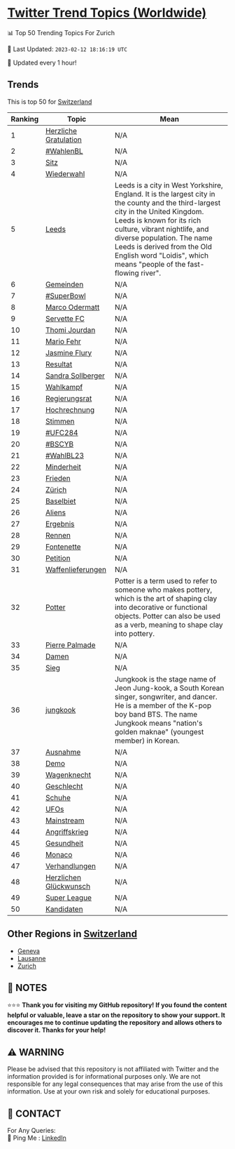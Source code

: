 [Twitter Trend Topics (Worldwide)](https://github.com/ErcinDedeoglu/Twitter-Trend-Topics)
==========


📊 Top 50 Trending Topics For Zurich

📆 Last Updated: `2023-02-12 18:16:19 UTC`

🔧 Updated every 1 hour!


## Trends

This is top 50 for [Switzerland](</Switzerland>)

| Ranking | Topic | Mean |
| ------- | ------------ | ------------ |
| 1 | [Herzliche Gratulation](http://twitter.com/search?q=Herzliche+Gratulation) | N/A |
| 2 | [#WahlenBL](http://twitter.com/search?q=%23WahlenBL) | N/A |
| 3 | [Sitz](http://twitter.com/search?q=Sitz) | N/A |
| 4 | [Wiederwahl](http://twitter.com/search?q=Wiederwahl) | N/A |
| 5 | [Leeds](http://twitter.com/search?q=Leeds) | Leeds is a city in West Yorkshire, England. It is the largest city in the county and the third-largest city in the United Kingdom. Leeds is known for its rich culture, vibrant nightlife, and diverse population. The name Leeds is derived from the Old English word "Loidis", which means "people of the fast-flowing river". |
| 6 | [Gemeinden](http://twitter.com/search?q=Gemeinden) | N/A |
| 7 | [#SuperBowl](http://twitter.com/search?q=%23SuperBowl) | N/A |
| 8 | [Marco Odermatt](http://twitter.com/search?q=Marco+Odermatt) | N/A |
| 9 | [Servette FC](http://twitter.com/search?q=Servette+FC) | N/A |
| 10 | [Thomi Jourdan](http://twitter.com/search?q=Thomi+Jourdan) | N/A |
| 11 | [Mario Fehr](http://twitter.com/search?q=Mario+Fehr) | N/A |
| 12 | [Jasmine Flury](http://twitter.com/search?q=Jasmine+Flury) | N/A |
| 13 | [Resultat](http://twitter.com/search?q=Resultat) | N/A |
| 14 | [Sandra Sollberger](http://twitter.com/search?q=Sandra+Sollberger) | N/A |
| 15 | [Wahlkampf](http://twitter.com/search?q=Wahlkampf) | N/A |
| 16 | [Regierungsrat](http://twitter.com/search?q=Regierungsrat) | N/A |
| 17 | [Hochrechnung](http://twitter.com/search?q=Hochrechnung) | N/A |
| 18 | [Stimmen](http://twitter.com/search?q=Stimmen) | N/A |
| 19 | [#UFC284](http://twitter.com/search?q=%23UFC284) | N/A |
| 20 | [#BSCYB](http://twitter.com/search?q=%23BSCYB) | N/A |
| 21 | [#WahlBL23](http://twitter.com/search?q=%23WahlBL23) | N/A |
| 22 | [Minderheit](http://twitter.com/search?q=Minderheit) | N/A |
| 23 | [Frieden](http://twitter.com/search?q=Frieden) | N/A |
| 24 | [Zürich](http://twitter.com/search?q=Z%c3%bcrich) | N/A |
| 25 | [Baselbiet](http://twitter.com/search?q=Baselbiet) | N/A |
| 26 | [Aliens](http://twitter.com/search?q=Aliens) | N/A |
| 27 | [Ergebnis](http://twitter.com/search?q=Ergebnis) | N/A |
| 28 | [Rennen](http://twitter.com/search?q=Rennen) | N/A |
| 29 | [Fontenette](http://twitter.com/search?q=Fontenette) | N/A |
| 30 | [Petition](http://twitter.com/search?q=Petition) | N/A |
| 31 | [Waffenlieferungen](http://twitter.com/search?q=Waffenlieferungen) | N/A |
| 32 | [Potter](http://twitter.com/search?q=Potter) | Potter is a term used to refer to someone who makes pottery, which is the art of shaping clay into decorative or functional objects. Potter can also be used as a verb, meaning to shape clay into pottery. |
| 33 | [Pierre Palmade](http://twitter.com/search?q=Pierre+Palmade) | N/A |
| 34 | [Damen](http://twitter.com/search?q=Damen) | N/A |
| 35 | [Sieg](http://twitter.com/search?q=Sieg) | N/A |
| 36 | [jungkook](http://twitter.com/search?q=jungkook) | Jungkook is the stage name of Jeon Jung-kook, a South Korean singer, songwriter, and dancer. He is a member of the K-pop boy band BTS. The name Jungkook means "nation's golden maknae" (youngest member) in Korean. |
| 37 | [Ausnahme](http://twitter.com/search?q=Ausnahme) | N/A |
| 38 | [Demo](http://twitter.com/search?q=Demo) | N/A |
| 39 | [Wagenknecht](http://twitter.com/search?q=Wagenknecht) | N/A |
| 40 | [Geschlecht](http://twitter.com/search?q=Geschlecht) | N/A |
| 41 | [Schuhe](http://twitter.com/search?q=Schuhe) | N/A |
| 42 | [UFOs](http://twitter.com/search?q=UFOs) | N/A |
| 43 | [Mainstream](http://twitter.com/search?q=Mainstream) | N/A |
| 44 | [Angriffskrieg](http://twitter.com/search?q=Angriffskrieg) | N/A |
| 45 | [Gesundheit](http://twitter.com/search?q=Gesundheit) | N/A |
| 46 | [Monaco](http://twitter.com/search?q=Monaco) | N/A |
| 47 | [Verhandlungen](http://twitter.com/search?q=Verhandlungen) | N/A |
| 48 | [Herzlichen Glückwunsch](http://twitter.com/search?q=Herzlichen+Gl%c3%bcckwunsch) | N/A |
| 49 | [Super League](http://twitter.com/search?q=Super+League) | N/A |
| 50 | [Kandidaten](http://twitter.com/search?q=Kandidaten) | N/A |



## Other Regions in [Switzerland](</Switzerland>)

* [Geneva](</Switzerland/Geneva.md>)
* [Lausanne](</Switzerland/Lausanne.md>)
* [Zurich](</Switzerland/Zurich.md>)



## 📝 NOTES

⭐⭐⭐ **Thank you for visiting my GitHub repository! If you found the content helpful or valuable, leave a star on the repository to show your support. It encourages me to continue updating the repository and allows others to discover it. Thanks for your help!**


## ⚠️ WARNING

Please be advised that this repository is not affiliated with Twitter and the information provided is for informational purposes only. We are not responsible for any legal consequences that may arise from the use of this information. Use at your own risk and solely for educational purposes.


## 📨 CONTACT

 For Any Queries:  
            🏓 Ping Me : [LinkedIn](https://www.linkedin.com/in/ercindedeoglu/)
